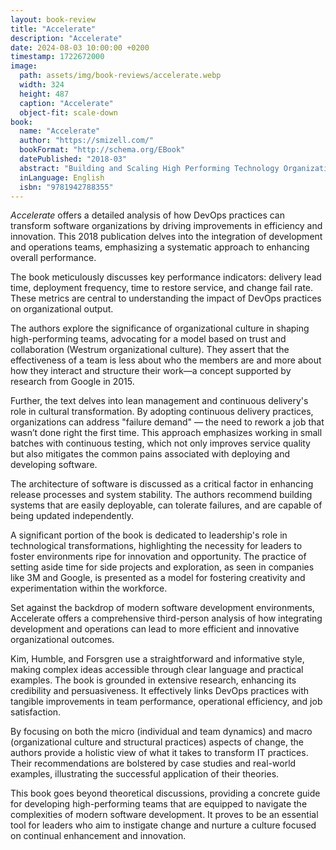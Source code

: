 ```yaml
---
layout: book-review
title: "Accelerate"
description: "Accelerate"
date: 2024-08-03 10:00:00 +0200
timestamp: 1722672000
image:
  path: assets/img/book-reviews/accelerate.webp
  width: 324
  height: 487
  caption: "Accelerate"
  object-fit: scale-down
book:
  name: "Accelerate"
  author: "https://smizell.com/"
  bookFormat: "http://schema.org/EBook"
  datePublished: "2018-03"
  abstract: "Building and Scaling High Performing Technology Organizations"
  inLanguage: English
  isbn: "9781942788355"
---
```


<p class="lead">
  <i>Accelerate</i> offers a detailed analysis of how DevOps practices can transform software organizations by driving improvements in efficiency and innovation. This 2018 publication delves into the integration of development and operations teams, emphasizing a systematic approach to enhancing overall performance.
</p>

The book meticulously discusses key performance indicators: delivery lead time, deployment frequency, time to restore service, and change fail rate. These metrics are central to understanding the impact of DevOps practices on organizational output.

The authors explore the significance of organizational culture in shaping high-performing teams, advocating for a model based on trust and collaboration (Westrum organizational culture). They assert that the effectiveness of a team is less about who the members are and more about how they interact and structure their work—a concept supported by research from Google in 2015.

Further, the text delves into lean management and continuous delivery's role in cultural transformation. By adopting continuous delivery practices, organizations can address "failure demand" — the need to rework a job that wasn’t done right the first time. This approach emphasizes working in small batches with continuous testing, which not only improves service quality but also mitigates the common pains associated with deploying and developing software.

The architecture of software is discussed as a critical factor in enhancing release processes and system stability. The authors recommend building systems that are easily deployable, can tolerate failures, and are capable of being updated independently.

A significant portion of the book is dedicated to leadership's role in technological transformations, highlighting the necessity for leaders to foster environments ripe for innovation and opportunity. The practice of setting aside time for side projects and exploration, as seen in companies like 3M and Google, is presented as a model for fostering creativity and experimentation within the workforce.

Set against the backdrop of modern software development environments, Accelerate offers a comprehensive third-person analysis of how integrating development and operations can lead to more efficient and innovative organizational outcomes.

Kim, Humble, and Forsgren use a straightforward and informative style, making complex ideas accessible through clear language and practical examples. The book is grounded in extensive research, enhancing its credibility and persuasiveness. It effectively links DevOps practices with tangible improvements in team performance, operational efficiency, and job satisfaction.

By focusing on both the micro (individual and team dynamics) and macro (organizational culture and structural practices) aspects of change, the authors provide a holistic view of what it takes to transform IT practices. Their recommendations are bolstered by case studies and real-world examples, illustrating the successful application of their theories.

This book goes beyond theoretical discussions, providing a concrete guide for developing high-performing teams that are equipped to navigate the complexities of modern software development. It proves to be an essential tool for leaders who aim to instigate change and nurture a culture focused on continual enhancement and innovation.
